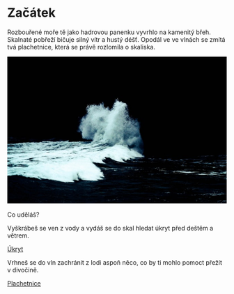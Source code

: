 # Začátek

Rozbouřené moře tě jako hadrovou panenku vyvrhlo na kamenitý břeh. Skalnaté pobřeží bičuje silný vítr a hustý déšť. Opodál ve ve vlnách se zmítá tvá plachetnice, která se právě rozlomila o skaliska.

![rozbouřené moře](vlny.jpg)

Co uděláš?

Vyškrábeš se ven z vody a vydáš se do skal hledat úkryt před deštěm a větrem.

[Úkryt](pevnina/ukryt.md)

Vrhneš se do vln zachránit z lodi aspoň něco, co by ti mohlo pomoct přežít v divočině.

[Plachetnice](more/plachetnice.md)
